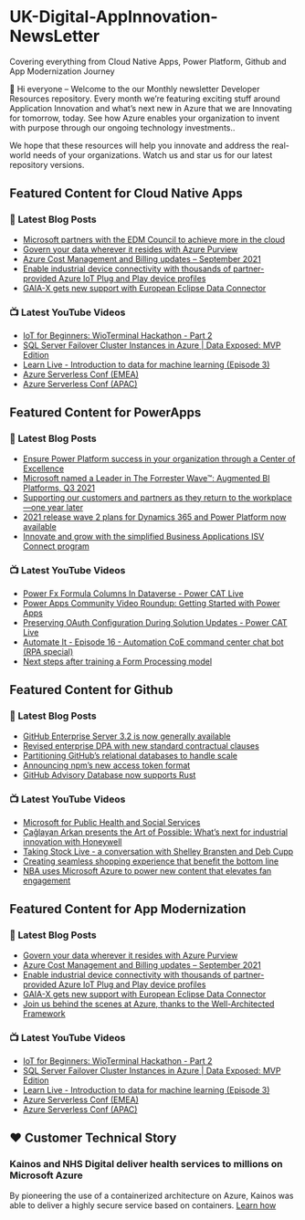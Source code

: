 # UK-Digital-AppInnovation-NewsLetter

Covering everything from Cloud Native Apps, Power Platform, Github and App Modernization Journey

👋 Hi everyone – Welcome to the our Monthly newsletter Developer Resources repository. Every month we’re featuring exciting stuff around Application Innovation and what’s next new in Azure that we are Innovating for tomorrow, today. See how Azure enables your organization to invent with purpose through our ongoing technology investments..


We hope that these resources will help you innovate and address the real-world needs of your organizations. Watch us and star us for our latest repository versions.

## Featured Content for Cloud Native Apps


### 📝 Latest Blog Posts

    
<!-- BLOGCNA:START -->
- [Microsoft partners with the EDM Council to achieve more in the cloud](https://azure.microsoft.com/blog/microsoft-partners-with-the-edm-council-to-achieve-more-in-the-cloud/)
- [Govern your data wherever it resides with Azure Purview](https://azure.microsoft.com/blog/govern-your-data-wherever-it-resides-with-azure-purview/)
- [Azure Cost Management and Billing updates – September 2021](https://azure.microsoft.com/blog/azure-cost-management-and-billing-updates-september-2021/)
- [Enable industrial device connectivity with thousands of partner-provided Azure IoT Plug and Play device profiles](https://azure.microsoft.com/blog/enable-industrial-device-connectivity-with-thousands-of-partnerprovided-azure-iot-plug-and-play-device-profiles/)
- [GAIA-X gets new support with European Eclipse Data Connector](https://azure.microsoft.com/blog/gaiax-gets-new-support-with-european-eclipse-data-connector/)
<!-- BLOGCNA:END -->

### 📺 Latest YouTube Videos

 
<!-- YOUTUBECNA:START -->
- [IoT for Beginners: WioTerminal Hackathon - Part 2](https://www.youtube.com/watch?v=G2L81UGfqnI)
- [SQL Server Failover Cluster Instances in Azure | Data Exposed: MVP Edition](https://www.youtube.com/watch?v=mN18npFVFmE)
- [Learn Live - Introduction to data for machine learning (Episode 3)](https://www.youtube.com/watch?v=aP4mC01TUck)
- [Azure Serverless Conf (EMEA)](https://www.youtube.com/watch?v=pQsLJBxrl00)
- [Azure Serverless Conf (APAC)](https://www.youtube.com/watch?v=hT9qL7tJD2E)
<!-- YOUTUBECNA:END -->

##  Featured Content for PowerApps
### 📝 Latest Blog Posts
<!-- BLOGPOWER:START -->
- [Ensure Power Platform success in your organization through a Center of Excellence](https://cloudblogs.microsoft.com/powerplatform/2021/09/20/ensure-power-platform-success-in-your-organization-through-a-center-of-excellence/)
- [Microsoft named a Leader in The Forrester Wave™: Augmented BI Platforms, Q3 2021](https://powerbi.microsoft.com/en-us/blog/microsoft-named-a-leader-in-the-forrester-wave-augmented-bi-platforms-q3-2021/)
- [Supporting our customers and partners as they return to the workplace—one year later](https://cloudblogs.microsoft.com/powerplatform/2021/07/15/supporting-our-customers-and-partners-as-they-return-to-the-workplace-one-year-later/)
- [2021 release wave 2 plans for Dynamics 365 and Power Platform now available](https://cloudblogs.microsoft.com/dynamics365/bdm/2021/07/15/2021-release-wave-2-plans-for-dynamics-365-and-power-platform-now-available/)
- [Innovate and grow with the simplified Business Applications ISV Connect program](https://cloudblogs.microsoft.com/dynamics365/bdm/2021/07/14/innovate-and-grow-with-the-simplified-business-applications-isv-connect-program/)
<!-- BLOGPOWER:END -->
 ### 📺 Latest YouTube Videos
    
<!-- YOUTUBEPOWER:START -->
- [Power Fx Formula Columns In Dataverse - Power CAT Live](https://www.youtube.com/watch?v=09V0IMGlG6Y)
- [Power Apps Community Video Roundup: Getting Started with Power Apps](https://www.youtube.com/watch?v=GzqeG1EHAx4)
- [Preserving OAuth Configuration During Solution Updates - Power CAT Live](https://www.youtube.com/watch?v=HVDf4yAgkyo)
- [Automate It - Episode 16 - Automation CoE command center chat bot (RPA special)](https://www.youtube.com/watch?v=xTMyFjhmdYU)
- [Next steps after training a Form Processing model](https://www.youtube.com/watch?v=CW5en2fTYDc)
<!-- YOUTUBEPOWER:END -->

##  Featured Content for Github
### 📝 Latest Blog Posts
<!-- BLOGGITHUB:START -->
- [GitHub Enterprise Server 3.2 is now generally available](https://github.blog/2021-09-28-github-enterprise-server-3-2-generally-available/)
- [Revised enterprise DPA with new standard contractual clauses](https://github.blog/2021-09-27-revised-enterprise-dpa-new-standard-contractual-clauses/)
- [Partitioning GitHub’s relational databases to handle scale](https://github.blog/2021-09-27-partitioning-githubs-relational-databases-scale/)
- [Announcing npm’s new access token format](https://github.blog/2021-09-23-announcing-npms-new-access-token-format/)
- [GitHub Advisory Database now supports Rust](https://github.blog/2021-09-23-github-advisory-database-now-supports-rust/)
<!-- BLOGGITHUB:END -->
### 📺 Latest YouTube Videos
<!-- YOUTUBEGITHUB:START -->
- [Microsoft for Public Health and Social Services](https://www.youtube.com/watch?v=G31-XLmBb14)
- [Çağlayan Arkan presents the Art of Possible: What’s next for industrial innovation with Honeywell](https://www.youtube.com/watch?v=hZKC-V7vQhM)
- [Taking Stock Live - a conversation with Shelley Bransten and Deb Cupp](https://www.youtube.com/watch?v=1aajZBscKy0)
- [Creating seamless shopping experience that benefit the bottom line](https://www.youtube.com/watch?v=6YWoFd2T_KQ)
- [NBA uses Microsoft Azure to power new content that elevates fan engagement](https://www.youtube.com/watch?v=f94aBI4IW5s)
<!-- YOUTUBEGITHUB:END -->
##  Featured Content for App Modernization
### 📝 Latest Blog Posts
<!-- BLOGAPPMOD:START -->
- [Govern your data wherever it resides with Azure Purview](https://azure.microsoft.com/blog/govern-your-data-wherever-it-resides-with-azure-purview/)
- [Azure Cost Management and Billing updates – September 2021](https://azure.microsoft.com/blog/azure-cost-management-and-billing-updates-september-2021/)
- [Enable industrial device connectivity with thousands of partner-provided Azure IoT Plug and Play device profiles](https://azure.microsoft.com/blog/enable-industrial-device-connectivity-with-thousands-of-partnerprovided-azure-iot-plug-and-play-device-profiles/)
- [GAIA-X gets new support with European Eclipse Data Connector](https://azure.microsoft.com/blog/gaiax-gets-new-support-with-european-eclipse-data-connector/)
- [Join us behind the scenes at Azure, thanks to the Well-Architected Framework](https://azure.microsoft.com/blog/join-us-behind-the-scenes-at-azure-thanks-to-the-wellarchitected-framework/)
<!-- BLOGAPPMOD:END -->
### 📺 Latest YouTube Videos
<!-- YOUTUBEAPPMOD:START -->
- [IoT for Beginners: WioTerminal Hackathon - Part 2](https://www.youtube.com/watch?v=G2L81UGfqnI)
- [SQL Server Failover Cluster Instances in Azure | Data Exposed: MVP Edition](https://www.youtube.com/watch?v=mN18npFVFmE)
- [Learn Live - Introduction to data for machine learning (Episode 3)](https://www.youtube.com/watch?v=aP4mC01TUck)
- [Azure Serverless Conf (EMEA)](https://www.youtube.com/watch?v=pQsLJBxrl00)
- [Azure Serverless Conf (APAC)](https://www.youtube.com/watch?v=hT9qL7tJD2E)
<!-- YOUTUBEAPPMOD:END -->


## ♥️ Customer Technical Story 

### Kainos and NHS Digital deliver health services to millions on Microsoft Azure

By pioneering the use of a containerized architecture on Azure, Kainos was able to deliver a highly secure service based on containers. [Learn how](https://customers.microsoft.com/en-us/story/1368348549535774520-kainos-and-nhs-digital-deliver-health-services-to-millions-on-microsoft-azure)

